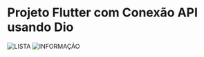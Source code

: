 # Projeto Flutter com Conexão API usando Dio

![LISTA](Imagens/LISTA.jfif) ![INFORMAÇÃO](Imagens/INFORMAÇÃO.jfif)


